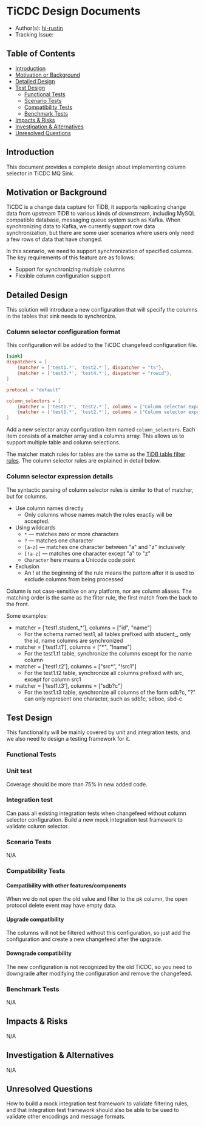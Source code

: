 # TiCDC Design Documents

- Author(s): [hi-rustin](https://github.com/hi-rustin)
- Tracking Issue:

## Table of Contents

- [Introduction](#introduction)
- [Motivation or Background](#motivation-or-background)
- [Detailed Design](#detailed-design)
- [Test Design](#test-design)
  - [Functional Tests](#functional-tests)
  - [Scenario Tests](#scenario-tests)
  - [Compatibility Tests](#compatibility-tests)
  - [Benchmark Tests](#benchmark-tests)
- [Impacts & Risks](#impacts--risks)
- [Investigation & Alternatives](#investigation--alternatives)
- [Unresolved Questions](#unresolved-questions)

## Introduction

This document provides a complete design about implementing column selector in TiCDC MQ Sink.

## Motivation or Background

TiCDC is a change data capture for TiDB, it supports replicating change data from upstream TiDB to various kinds of downstream, including MySQL compatible database, messaging queue system such as Kafka. When synchronizing data to Kafka, we currently support row data synchronization, but there are some user scenarios where users only need a few rows of data that have changed.

In this scenario, we need to support synchronization of specified columns. The key requirements of this feature are as follows:

- Support for synchronizing multiple columns
- Flexible column configuration support

## Detailed Design

This solution will introduce a new configuration that will specify the columns in the tables that sink needs to synchronize.

### Column selector configuration format

This configuration will be added to the TiCDC changefeed configuration file.

```toml
[sink]
dispatchers = [
    {matcher = ['test1.*', 'test2.*'], dispatcher = "ts"},
    {matcher = ['test3.*', 'test4.*'], dispatcher = "rowid"},
]

protocol = "default"

column_selectors = [
    {matcher = ['test1.*', 'test2.*'], columns = ["Column selector expression"]},
    {matcher = ['test1.*', 'test2.*'], columns = ["Column selector expression"]},
]
```

Add a new selector array configuration item named `column_selectors`. Each item consists of a matcher array and a columns array. This allows us to support multiple table and column selections.

The matcher match rules for tables are the same as the [TiDB table filter rules]. The column selector rules are explained in detail below.

### Column selector expression details

The syntactic parsing of column selector rules is similar to that of matcher, but for columns.

- Use column names directly
  - Only columns whose names match the rules exactly will be accepted.
- Using wildcards
  - `*` — matches zero or more characters
  - `?` — matches one character
  - `[a-z]` — matches one character between "a" and "z" inclusively
  - `[!a-z]` — matches one character except "a" to "z"
  - `Character` here means a Unicode code point
- Exclusion
  - An ! at the beginning of the rule means the pattern after it is used to exclude columns from being processed

Column is not case-sensitive on any platform, nor are column aliases. The matching order is the same as the filter rule, the first match from the back to the front.

Some examples:

- matcher = ['test1.student_*'], columns = ["id", "name"]
  - For the schema named test1, all tables prefixed with student\_, only the id, name columns are synchronized
- matcher = ['test1.t1'], columns = ["*", "!name"]
  - For the test1.t1 table, synchronize the columns except for the name column
- matcher = ['test1.t2'], columns = ["src*", "!src1"]
  - For the test1.t2 table, synchronize all columns prefixed with src, except for column src1
- matcher = ['test1.t3'], columns = ["sdb?c"]
  - For the test1.t3 table, synchronize all columns of the form sdb?c, "?" can only represent one character, such as sdb1c, sdboc, sbd-c

## Test Design

This functionality will be mainly covered by unit and integration tests, and we also need to design a testing framework for it.

### Functional Tests

### Unit test

Coverage should be more than 75% in new added code.

### Integration test

Can pass all existing integration tests when changefeed without column selector configuration.
Build a new mock integration test framework to validate column selector.

### Scenario Tests

N/A

### Compatibility Tests

#### Compatibility with other features/components

When we do not open the old value and filter to the pk column, the open protocol delete event may have empty data.

#### Upgrade compatibility

The columns will not be filtered without this configuration, so just add the configuration and create a new changefeed after the upgrade.

#### Downgrade compatibility

The new configuration is not recognized by the old TiCDC, so you need to downgrade after modifying the configuration and remove the changefeed.

### Benchmark Tests

N/A

## Impacts & Risks

N/A

## Investigation & Alternatives

N/A

## Unresolved Questions

How to build a mock integration test framework to validate filtering rules, and that integration test framework should also be able to be used to validate other encodings and message formats.

[tidb table filter rules]: https://docs.pingcap.com/zh/tidb/stable/table-filter#%E8%A1%A8%E5%BA%93%E8%BF%87%E6%BB%A4%E8%AF%AD%E6%B3%95
